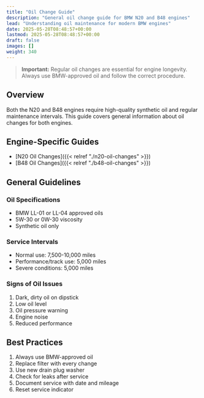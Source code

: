 ```yaml
---
title: "Oil Change Guide"
description: "General oil change guide for BMW N20 and B48 engines"
lead: "Understanding oil maintenance for modern BMW engines"
date: 2025-05-28T08:48:57+00:00
lastmod: 2025-05-28T08:48:57+00:00
draft: false
images: []
weight: 340
---
```


> **Important:** Regular oil changes are essential for engine longevity. Always use BMW-approved oil and follow the correct procedure.

## Overview

Both the N20 and B48 engines require high-quality synthetic oil and regular maintenance intervals. This guide covers general information about oil changes for both engines.

## Engine-Specific Guides
- [N20 Oil Changes]({{< relref "./n20-oil-changes" >}})
- [B48 Oil Changes]({{< relref "./b48-oil-changes" >}})

## General Guidelines

### Oil Specifications
- BMW LL-01 or LL-04 approved oils
- 5W-30 or 0W-30 viscosity
- Synthetic oil only

### Service Intervals
- Normal use: 7,500-10,000 miles
- Performance/track use: 5,000 miles
- Severe conditions: 5,000 miles

### Signs of Oil Issues
1. Dark, dirty oil on dipstick
2. Low oil level
3. Oil pressure warning
4. Engine noise
5. Reduced performance

## Best Practices

1. Always use BMW-approved oil
2. Replace filter with every change
3. Use new drain plug washer
4. Check for leaks after service
5. Document service with date and mileage
6. Reset service indicator 